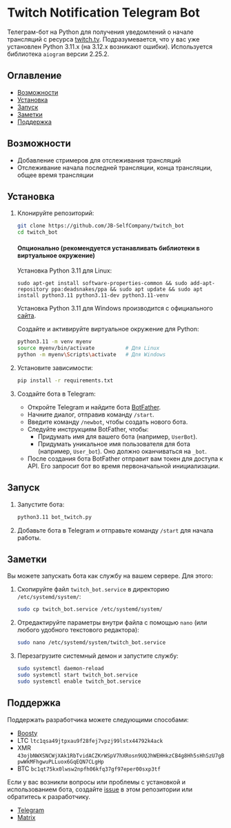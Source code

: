 # Twitch Notification Telegram Bot

Телеграм-бот на Python для получения уведомлений о начале трансляций с ресурса [twitch.tv](https://twitch.tv). Подразумевается, что у вас уже установлен Python 3.11.x (на 3.12.x возникают ошибки). Используется библиотека `aiogram` версии 2.25.2.

## Оглавление

- [Возможности](#возможности)
- [Установка](#установка)
- [Запуск](#запуск)
- [Заметки](#заметки)
- [Поддержка](#поддержка)

## Возможности

- Добавление стримеров для отслеживания трансляций
- Отслеживание начала последней трансляции, конца трансляции, общее время трансляции

## Установка

1. Клонируйте репозиторий:

    ```bash
    git clone https://github.com/JB-SelfCompany/twitch_bot
    cd twitch_bot
    ```

    #### Опционально (рекомендуется устанавливать библиотеки в виртуальное окружение)
   
    Установка Python 3.11 для Linux:

       sudo apt-get install software-properties-common && sudo add-apt-repository ppa:deadsnakes/ppa && sudo apt update && sudo apt install python3.11 python3.11-dev python3.11-venv

    Установка Python 3.11 для Windows производится с официального [сайта](https://www.python.org/downloads/release/python-31110/). 

    Создайте и активируйте виртуальное окружение для Python:

    ```bash
    python3.11 -m venv myenv
    source myenv/bin/activate          # Для Linux
    python -m myenv\Scripts\activate   # Для Windows
    ```

3. Установите зависимости:

    ```bash
    pip install -r requirements.txt
    ```

4. Создайте бота в Telegram:

    - Откройте Telegram и найдите бота [BotFather](https://t.me/BotFather).
    - Начните диалог, отправив команду `/start`.
    - Введите команду `/newbot`, чтобы создать нового бота.
    - Следуйте инструкциям BotFather, чтобы:
        - Придумать имя для вашего бота (например, `UserBot`).
        - Придумать уникальное имя пользователя для бота (например, `User_bot`). Оно должно оканчиваться на `_bot`.
    - После создания бота BotFather отправит вам токен для доступа к API. Его запросит бот во время первоначальной инициализации.

## Запуск

1. Запустите бота:

    ```bash
    python3.11 bot_twitch.py
    ```
    
2. Добавьте бота в Telegram и отправьте команду `/start` для начала работы.

## Заметки

Вы можете запускать бота как службу на вашем сервере. Для этого:

1. Скопируйте файл `twitch_bot.service` в директорию `/etc/systemd/system/`:

    ```bash
    sudo cp twitch_bot.service /etc/systemd/system/
    ```

2. Отредактируйте параметры внутри файла с помощью `nano` (или любого удобного текстового редактора):

    ```bash
    sudo nano /etc/systemd/system/twitch_bot.service
    ```
    
3. Перезагрузите системный демон и запустите службу:

    ```bash
    sudo systemctl daemon-reload
    sudo systemctl start twitch_bot.service
    sudo systemctl enable twitch_bot.service
    ```

## Поддержка

Поддержать разработчика можете следующими способами:
- [Boosty](https://boosty.to/jb-selfcompany/donate)
- LTC `ltc1qsa49jtpxau9f28fej7vpzj99lstx44792k4ack`
- XMR `43ojbNWXSNCWjXAk1RbTvidACZKrWSpV7hXRosn9UQJhWEHHkzCB4g8Hh5sHhSzU7gBpwWkMFhgwuPLLuox6GqEQN7CLgHp`
- BTC `bc1qt75kx0lwsw2npfh06kfq37gf97eper00sxp3tf` 

Если у вас возникли вопросы или проблемы с установкой и использованием бота, создайте [issue](https://github.com/JB-SelfCompany/twitch_bot/issues) в этом репозитории или обратитесь к разработчику.

- [Telegram](https://t.me/Mystery_TF)
- [Matrix](https://matrix.to/#/@jack_benq:shd.company)
